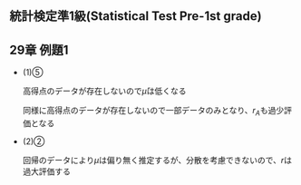 ## 統計検定準1級(Statistical Test Pre-1st grade)
## 29章 例題1
- (1)⑤
    
    高得点のデータが存在しないので$\bar{\mu}$は低くなる
    
    同様に高得点のデータが存在しないので一部データのみとなり、$r_A$も過少評価となる
    
- (2)②
    
    回帰のデータにより$\mu$は偏り無く推定するが、分散を考慮できないので、$r$は過大評価する
